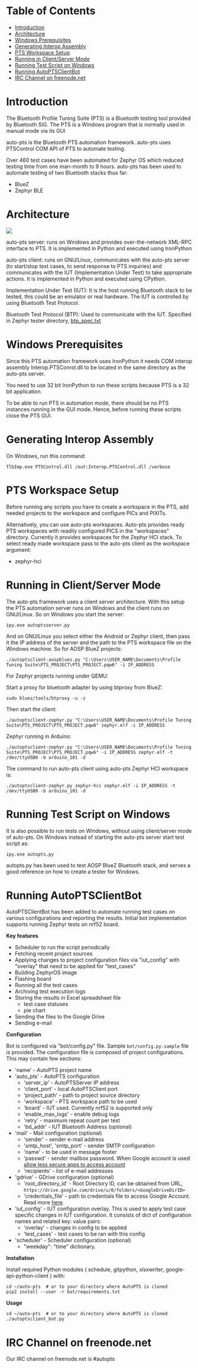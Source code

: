 # Table of Contents

   * [Introduction](#introduction)
   * [Architecture](#architecture)
   * [Windows Prerequisites](#windows-prerequisites)
   * [Generating Interop Assembly](#generating-interop-assembly)
   * [PTS Workspace Setup](#pts-workspace-setup)
   * [Running in Client/Server Mode](#running-in-clientserver-mode)
   * [Running Test Script on Windows](#running-test-script-on-windows)
   * [Running AutoPTSClientBot](#running-autoptsclientbot)
   * [IRC Channel on freenode.net](#irc-channel-on-freenodenet)

# Introduction

The Bluetooth Profile Tuning Suite (PTS) is a Bluetooth testing tool provided by Bluetooth SIG. The PTS is a Windows program that is normally used in manual mode via its GUI

auto-pts is the Bluetooth PTS automation framework. auto-pts uses PTSControl COM API of PTS to automate testing.

Over 460 test cases have been automated for Zephyr OS which reduced testing time from one man-month to 9 hours. auto-pts has been used to automate testing of two Bluetooth stacks thus far:

* BlueZ
* Zephyr BLE

# Architecture

![](images/autp-pts-architecture-diagram.png)

auto-pts server: runs on Windows and provides over-the-network XML-RPC interface to PTS. It is implemented in Python and executed using IronPython

auto-pts client: runs on GNU/Linux, communicates with the auto-pts server (to start/stop test cases, to send response to PTS inquiries) and communicates with the IUT (Implementation Under Test) to take appropriate actions. It is implemented in Python and executed using CPython.

Implementation Under Test (IUT): It is the host running Bluetooth stack to be tested, this could be an emulator or real hardware. The IUT is controlled by using Bluetooth Test Protocol.

Bluetooth Test Protocol (BTP): Used to communicate with the IUT. Specified in Zephyr tester directory, [btp_spec.txt](https://raw.githubusercontent.com/zephyrproject-rtos/zephyr/master/tests/bluetooth/tester/btp_spec.txt)

# Windows Prerequisites

Since this PTS automation framework uses IronPython it needs COM interop assembly Interop.PTSConrol.dll to be located in the same directory as the auto-pts server.

You need to use 32 bit IronPython to run these scripts because PTS is a 32 bit application.

To be able to run PTS in automation mode, there should be no PTS instances running in the GUI mode. Hence, before running these scripts close the PTS GUI.

# Generating Interop Assembly

On Windows, run this command:

`TlbImp.exe PTSControl.dll /out:Interop.PTSControl.dll /verbose`

# PTS Workspace Setup

Before running any scripts you have to create a workspace in the PTS, add needed projects to the workspace and configure PICs and PIXITs.

Alternatively, you can use auto-pts workspaces. Auto-pts provides ready PTS workspaces with readily configured PICS in the "workspaces" directory. Currently it provides workspaces for the Zephyr HCI stack. To select ready made workspace pass to the auto-pts client as the workspace argument:

  * zephyr-hci

# Running in Client/Server Mode

The auto-pts framework uses a client server architecture. With this setup the PTS automation server runs on Windows and the client runs on GNU/Linux. So on Windows you start the server:

`ipy.exe autoptsserver.py`

And on GNU/Linux you select either the Android or Zephyr client, then pass it the IP address of the server and the path to the PTS workspace file on the Windows machine. So for AOSP BlueZ projects:

`./autoptsclient-aospbluez.py "C:\Users\USER_NAME\Documents\Profile Tuning Suite\PTS_PROJECT\PTS_PROJECT.pqw6" -i IP_ADDRESS`

For Zephyr projects running under QEMU:

Start a proxy for bluetooth adapter by using btproxy from BlueZ:

`sudo bluez/tools/btproxy -u -z`

Then start the client:

`./autoptsclient-zephyr.py "C:\Users\USER_NAME\Documents\Profile Tuning Suite\PTS_PROJECT\PTS_PROJECT.pqw6" zephyr.elf -i IP_ADDRESS`

Zephyr running in Arduino:

`./autoptsclient-zephyr.py "C:\Users\USER_NAME\Documents\Profile Tuning Suite\PTS_PROJECT\PTS_PROJECT.pqw6" -i IP_ADDRESS zephyr.elf -t /dev/ttyUSB0 -b arduino_101 -d`

The command to run auto-pts client using auto-pts Zephyr HCI workspace is:

`./autoptsclient-zephyr.py zephyr-hci zephyr.elf -i IP_ADDRESS -t /dev/ttyUSB0 -b arduino_101 -d`

# Running Test Script on Windows

It is also possible to run tests on Windows, without using client/server mode of auto-pts. On Windows instead of starting the auto-pts server start test script as:

`ipy.exe autopts.py`

autopts.py has been used to test AOSP BlueZ Bluetooth stack, and serves a good reference on how to create a tester for Windows.

# Running AutoPTSClientBot

AutoPTSClientBot has been added to automate running test cases on various
configurations and reporting the results.
Initial bot implementation supports running Zephyr tests on nrf52 board.

**Key features**

- Scheduler to run the script periodically
- Fetching recent project sources
- Applying changes to project configuration files via "iut_config"
with "overlay" that need to be applied for "test_cases"
- Building ZephyrOS image
- Flashing board
- Running all the test cases
- Archiving test execution logs
- Storing the results in Excel spreadsheet file
    - test case statuses
    - pie chart
- Sending the files to the Google Drive
- Sending e-mail

**Configuration**

Bot is configured via "bot/config.py" file. Sample `bot/config.py.sample` file
is provided. The configuration file is composed of project configurations.
This may contain few sections:
- 'name' - AutoPTS project name
- 'auto_pts' - AutoPTS configuration
    - 'server_ip' - AutoPTSServer IP address
    - 'client_port' - local AutoPTSClient port
    - 'project_path' - path to project source directory
    - 'workspace' - PTS workspace path to be used
    - 'board' - IUT used. Currently nrf52 is supported only
    - 'enable_max_logs' - enable debug logs
    - 'retry' - maximum repeat count per test
    - 'bd_addr' - IUT Bluetooth Address (optional)
- 'mail' - Mail configuration (optional)
    - 'sender' - sender e-mail address
    - 'smtp_host', 'smtp_port' - sender SMTP configuration
    - 'name' - to be used in message footer
    - 'passwd' - sender mailbox password. When Google account is used [allow
    less secure apps to access account](https://myaccount.google.com/lesssecureapps)
    - 'recipients' - list of e-mail addresses
- 'gdrive' - GDrive configuration (optional)
    - 'root_directory_id' - Root Directory ID, can be obtained from URL,
    `https://drive.google.com/drive/u/0/folders/<GoogleDriveDirID>`
    - 'credentials_file' - path to credentials file to access Google Account.
    Read more [here](https://developers.google.com/drive/v3/web/quickstart/python).
- 'iut_config' - IUT configuration overlay. This is used to apply test case
specific changes in IUT configuration. It consists of dict of configuration
names and related key: value pairs:
    - 'overlay' - changes in config to be applied
    - 'test_cases' - test cases to be ran with this config
- 'scheduler' - Scheduler configuration (optional)
    - "weekday": "time" dictionary.

**Installation**

Install required Python modules (
schedule,
gitpython,
xlsxwriter,
google-api-python-client
) with:

    cd ~/auto-pts  # or to your directory where AutoPTS is cloned
    pip2 install --user -r bot/requirements.txt


**Usage**

    cd ~/auto-pts  # or to your directory where AutoPTS is cloned
    ./autoptsclient_bot.py

# IRC Channel on freenode.net

Our IRC channel on freenode.net is #autopts

